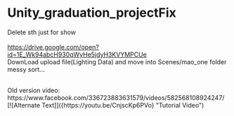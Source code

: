 # Unity_graduation_projectFix

Delete sth just for show 
<br>
<br>
https://drive.google.com/open?id=1E_Wk94abcH930qWyHe5jdyH3KVYMPCUe
<br>
DownLoad upload file(Lighting Data) and move into Scenes/mao_one folder
<br>
messy sort...

<br>
Old version video:
https://www.facebook.com/336723883631579/videos/582568108924247/
<br>
 [![Alternate Text]]({https://youtu.be/CnjscKp6PVo} "Tutorial Video")

